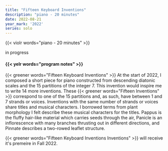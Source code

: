 ```yaml
---
title: "Fifteen Keyboard Inventions"
description: "piano - 20 minutes"
date: 2022-08-21
year_mark: '2022'
series: solo
---
```


{{< violr words="piano - 20 minutes" >}}

in progress

#### {{< yelr words="program notes" >}}
{{< greener words="Fifteen Keyboard Inventions" >}}
At the start of 2022, I composed a short piece for piano constructed from descending
diatonic scales and the 15 partitions of the integer 7. This invention
would inspire me to write 14 more inventions. These {{< greener words="Fifteen Inventions" >}}
correspond to one of the 15 partitions and, as such, have between 1 and 7 strands or
voices. Inventions with the same number of strands or voices share titles and musical
characters. I borrowed terms from plant morphology I felt describe these musical
characters for the titles. Pappus is the fluffy hair-like material which carries
seeds through the air, Panicle is an inflorescence with many branches thrusting out
in different directions, and Pinnate describes a two-rowed leaflet structure.

{{< greener words="Fifteen Keyboard Inventions Inventions" >}} will receive it's premeire in Fall 2022.
